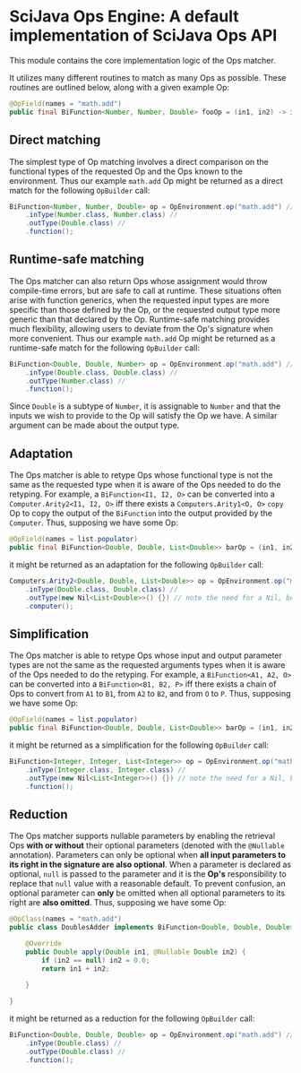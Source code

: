 # SciJava Ops Engine: A default implementation of SciJava Ops API

This module contains the core implementation logic of the Ops matcher.

It utilizes many different routines to match as many Ops as possible. These routines are outlined below, along with a given example Op:

```java
@OpField(names = "math.add")
public final BiFunction<Number, Number, Double> fooOp = (in1, in2) -> in1.doubleValue() + in2.doubleValue(); 
```

## Direct matching

The simplest type of Op matching involves a direct comparison on the functional types of the requested Op and the Ops known to the environment. Thus our example `math.add` Op might be returned as a direct match for the following `OpBuilder` call:

```java
BiFunction<Number, Number, Double> op = OpEnvironment.op("math.add") //
	.inType(Number.class, Number.class) //
	.outType(Double.class) //
	.function();
```

## Runtime-safe matching

The Ops matcher can also return Ops whose assignment would throw compile-time errors, but are safe to call at runtime. These situations often arise with function generics, when the requested input types are more specific than those defined by the Op, or the requested output type more generic than that declared by the Op. Runtime-safe matching provides much flexibility, allowing users to deviate from the Op's signature when more convenient. Thus our example `math.add` Op might be returned as a runtime-safe match for the following `OpBuilder` call:

```java
BiFunction<Double, Double, Number> op = OpEnvironment.op("math.add") //
	.inType(Double.class, Double.class) //
	.outType(Number.class) //
	.function();
```

Since `Double` is a subtype of `Number`, it is assignable to `Number` and that the inputs we wish to provide to the Op will satisfy the Op we have. A similar argument can be made about the output type.

## Adaptation

The Ops matcher is able to retype Ops whose functional type is not the same as the requested type when it is aware of the Ops needed to do the retyping. For example, a `BiFunction<I1, I2, O>` can be converted into a `Computer.Arity2<I1, I2, O>` iff there exists a `Computers.Arity1<O, O>` `copy` Op to copy the output of the `BiFunction` into the output provided by the `Computer`. Thus, supposing we have some Op:

```java
@OpField(names = list.populator)
public final BiFunction<Double, Double, List<Double>> barOp = (in1, in2) -> Arrays.asList(in1, in2);
```

it might be returned as an adaptation for the following `OpBuilder` call:


```java
Computers.Arity2<Double, Double, List<Double>> op = OpEnvironment.op("math.add") //
	.inType(Double.class, Double.class) //
	.outType(new Nil<List<Double>>() {}) // note the need for a Nil, because we need to specify a generic type.
	.computer();
```

## Simplification

The Ops matcher is able to retype Ops whose input and output parameter types are not the same as the requested arguments types when it is aware of the Ops needed to do the retyping. For example, a `BiFunction<A1, A2, O>` can be converted into a `BiFunction<B1, B2, P>` iff there exists a chain of Ops to convert from `A1` to `B1`, from `A2` to `B2`, and from `O` to `P`. Thus, supposing we have some Op:

```java
@OpField(names = list.populator)
public final BiFunction<Double, Double, List<Double>> barOp = (in1, in2) -> Arrays.asList(in1, in2);
```

it might be returned as a simplification for the following `OpBuilder` call:


```java
BiFunction<Integer, Integer, List<Integer>> op = OpEnvironment.op("math.add") //
	.inType(Integer.class, Integer.class) //
	.outType(new Nil<List<Integer>>() {}) // note the need for a Nil, because we need to specify a generic type.
	.function();
```

## Reduction

The Ops matcher supports nullable parameters by enabling the retrieval Ops **with or without** their optional parameters (denoted with the `@Nullable` annotation). Parameters can only be optional when **all input parameters to its right in the signature are also optional**. When a parameter is declared as optional, `null` is passed to the parameter and it is the **Op's** responsibility to replace that `null` value with a reasonable default. To prevent confusion, an optional parameter can **only** be omitted when all optional parameters to its right are **also omitted**. Thus, supposing we have some Op:

```java
@OpClass(names = "math.add")
public class DoublesAdder implements BiFunction<Double, Double, Double> {

	@Override
	public Double apply(Double in1, @Nullable Double in2) {
		if (in2 == null) in2 = 0.0;
		return in1 + in2;
	
	}

}
```

it might be returned as a reduction for the following `OpBuilder` call:


```java
BiFunction<Double, Double, Double> op = OpEnvironment.op("math.add") //
	.inType(Double.class) //
	.outType(Double.class) //
	.function();
```

